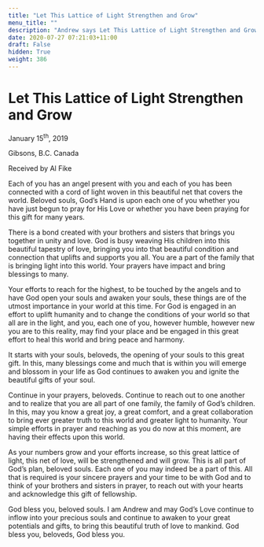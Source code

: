 ```yaml
---
title: "Let This Lattice of Light Strengthen and Grow"
menu_title: ""
description: "Andrew says Let This Lattice of Light Strengthen and Grow"
date: 2020-07-27 07:21:03+11:00
draft: False
hidden: True
weight: 386
---
```

# Let This Lattice of Light Strengthen and Grow 

January 15<sup>th</sup>, 2019

Gibsons, B.C. Canada

Received by Al Fike

 

Each of you has an angel present with you and each of you has been connected with a cord of light woven in this beautiful net that covers the world. Beloved souls, God’s Hand is upon each one of you whether you have just begun to pray for His Love or whether you have been praying for this gift for many years. 

There is a bond created with your brothers and sisters that brings you together in unity and love. God is busy weaving His children into this beautiful tapestry of love, bringing you into that beautiful condition and connection that uplifts and supports you all. You are a part of the family that is bringing light into this world. Your prayers have impact and bring blessings to many. 

Your efforts to reach for the highest, to be touched by the angels and to have God open your souls and awaken your souls, these things are of the utmost importance in your world at this time. For God is engaged in an effort to uplift humanity and to change the conditions of your world so that all are in the light, and you, each one of you, however humble, however new you are to this reality, may find your place and be engaged in this great effort to heal this world and bring peace and harmony.

It starts with your souls, beloveds, the opening of your souls to this great gift. In this, many blessings come and much that is within you will emerge and blossom in your life as God continues to awaken you and ignite the beautiful gifts of your soul. 

Continue in your prayers, beloveds. Continue to reach out to one another and to realize that you are all part of one family, the family of God’s children. In this, may you know a great joy, a great comfort, and a great collaboration to bring ever greater truth to this world and greater light to humanity. Your simple efforts in prayer and reaching as you do now at this moment, are having their effects upon this world.

As your numbers grow and your efforts increase, so this great lattice of light, this net of love, will be strengthened and will grow. This is all part of God’s plan, beloved souls. Each one of you may indeed be a part of this. All that is required is your sincere prayers and your time to be with God and to think of your brothers and sisters in prayer, to reach out with your hearts and acknowledge this gift of fellowship. 

God bless you, beloved souls. I am Andrew and may God’s Love continue to inflow into your precious souls and continue to awaken to your great potentials and gifts, to bring this beautiful truth of love to mankind. God bless you, beloveds, God bless you. 